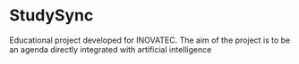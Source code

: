 # StudySync
 Educational project developed for INOVATEC. The aim of the project is to be an agenda directly integrated with artificial intelligence
